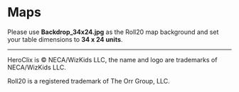 # Maps

Please use **Backdrop_34x24.jpg** as the Roll20 map background and set your table dimensions to **34 x 24 units**.

---

HeroClix is © NECA/WizKids LLC, the name and logo are trademarks of NECA/WizKids LLC.

Roll20 is a registered trademark of The Orr Group, LLC.
